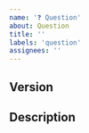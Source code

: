 ```yaml
---
name: '❓ Question'
about: Question
title: ''
labels: 'question'
assignees: ''
---
```



<!-- Have you checked the Troubleshooting wiki page? -->
<!-- Please refer the wiki page whether other traders already got answer for you -->
<!-- https://github.com/terra-rebirth/crypto-bot/wiki/Troubleshooting -->

## Version

<!-- At the bottom of the frontend, you can see "Running Version" with the commit hash. -->
<!-- Please provide the version and commit hash. -->
<!-- If it said "unspecified", then you are running the development mode. Unless you are developing, simple use DockerHub image. -->

## Description

<!-- Provide describe your question. Make sure you search the closed issues before
posting a new question. -->
